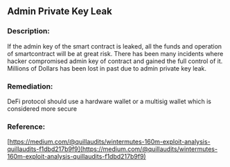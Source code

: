 ## Admin Private Key Leak

### Description:

If the admin key of the smart contract is leaked, all the funds and operation of smartcontract will be at great risk. There has been many incidents where hacker compromised admin key of contract and gained the full control of it. Millions of Dollars has been lost in past due to admin private key leak. 

### Remediation:

DeFi protocol should use a hardware wallet or a multisig wallet which is considered more secure

### Reference:

[https://medium.com/@quillaudits/wintermutes-160m-exploit-analysis-quillaudits-f1dbd217b9f9](https://medium.com/@quillaudits/wintermutes-160m-exploit-analysis-quillaudits-f1dbd217b9f9)